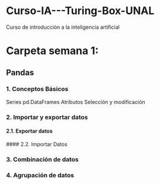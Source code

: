 # Curso-IA---Turing-Box-UNAL
Curso de introducción a la inteligencia artificial

# Carpeta semana 1:
## Pandas
 
### 1. Conceptos Básicos
Series
pd.DataFrames
Atributos
Selección y modificación
### 2. Importar y exportar datos
#### 2.1. Exportar datos
#### 2.2. Importar Datos
### 3. Combinación de datos
### 4. Agrupación de datos
